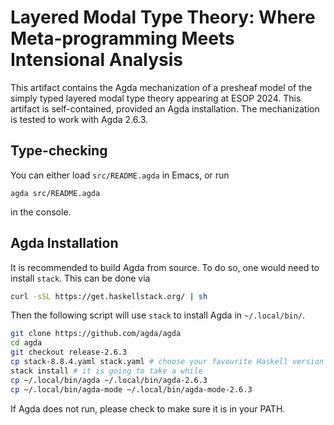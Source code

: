 # Layered Modal Type Theory: Where Meta-programming Meets Intensional Analysis

This artifact contains the Agda mechanization of a presheaf model of the simply typed
layered modal type theory appearing at ESOP 2024. This artifact is self-contained, 
provided an Agda installation. The mechanization is tested to work with Agda 2.6.3.

## Type-checking

You can either load `src/README.agda` in Emacs, or run

```
agda src/README.agda
```

in the console.

## Agda Installation

It is recommended to build Agda from source. To do so, one would need to install
`stack`. This can be done via

``` bash
curl -sSL https://get.haskellstack.org/ | sh
```

Then the following script will use `stack` to install Agda in `~/.local/bin/`.

``` bash
git clone https://github.com/agda/agda
cd agda
git checkout release-2.6.3
cp stack-8.8.4.yaml stack.yaml # choose your favourite Haskell version
stack install # it is going to take a while
cp ~/.local/bin/agda ~/.local/bin/agda-2.6.3
cp ~/.local/bin/agda-mode ~/.local/bin/agda-mode-2.6.3
```

If Agda does not run, please check to make sure it is in your PATH.
